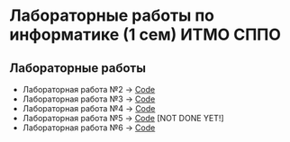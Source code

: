# Лабораторные работы по информатике (1 сем) ИТМО СППО

## Лабораторные работы

- Лабораторная работа №2 -> [Code](/Lab2)
- Лабораторная работа №3 -> [Code](/Lab3/)
- Лабораторная работа №4 -> [Code](/Lab4/)
- Лабораторная работа №5 -> [Code](/Lab5/) [NOT DONE YET!]
- Лабораторная работа №6 -> [Code](/Lab6/)
